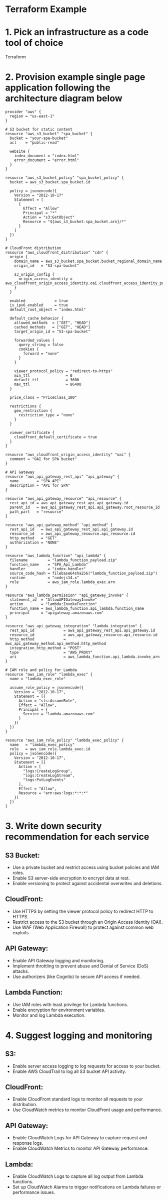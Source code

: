 # Terraform Example

# 1. Pick an infrastructure as a code tool of choice
Terraform

# 2. Provision example single page application following the architecture diagram below
```
provider "aws" {
  region = "us-east-1"
}

# S3 bucket for static content
resource "aws_s3_bucket" "spa_bucket" {
  bucket = "your-spa-bucket"
  acl    = "public-read"

  website {
    index_document = "index.html"
    error_document = "error.html"
  }
}

resource "aws_s3_bucket_policy" "spa_bucket_policy" {
  bucket = aws_s3_bucket.spa_bucket.id

  policy = jsonencode({
    Version = "2012-10-17"
    Statement = [
      {
        Effect = "Allow"
        Principal = "*"
        Action = "s3:GetObject"
        Resource = "${aws_s3_bucket.spa_bucket.arn}/*"
      }
    ]
  })
}

# CloudFront distribution
resource "aws_cloudfront_distribution" "cdn" {
  origin {
    domain_name = aws_s3_bucket.spa_bucket.bucket_regional_domain_name
    origin_id   = "S3-spa-bucket"

    s3_origin_config {
      origin_access_identity = aws_cloudfront_origin_access_identity.oai.cloudfront_access_identity_path
    }
  }

  enabled             = true
  is_ipv6_enabled     = true
  default_root_object = "index.html"

  default_cache_behavior {
    allowed_methods  = ["GET", "HEAD"]
    cached_methods   = ["GET", "HEAD"]
    target_origin_id = "S3-spa-bucket"

    forwarded_values {
      query_string = false
      cookies {
        forward = "none"
      }
    }

    viewer_protocol_policy = "redirect-to-https"
    min_ttl                = 0
    default_ttl            = 3600
    max_ttl                = 86400
  }

  price_class = "PriceClass_100"

  restrictions {
    geo_restriction {
      restriction_type = "none"
    }
  }

  viewer_certificate {
    cloudfront_default_certificate = true
  }
}

resource "aws_cloudfront_origin_access_identity" "oai" {
  comment = "OAI for SPA bucket"
}

# API Gateway
resource "aws_api_gateway_rest_api" "api_gateway" {
  name        = "SPA_API"
  description = "API for SPA"
}

resource "aws_api_gateway_resource" "api_resource" {
  rest_api_id = aws_api_gateway_rest_api.api_gateway.id
  parent_id   = aws_api_gateway_rest_api.api_gateway.root_resource_id
  path_part   = "resource"
}

resource "aws_api_gateway_method" "api_method" {
  rest_api_id   = aws_api_gateway_rest_api.api_gateway.id
  resource_id   = aws_api_gateway_resource.api_resource.id
  http_method   = "GET"
  authorization = "NONE"
}

resource "aws_lambda_function" "api_lambda" {
  filename         = "lambda_function_payload.zip"
  function_name    = "SPA_Api_Lambda"
  handler          = "index.handler"
  source_code_hash = filebase64sha256("lambda_function_payload.zip")
  runtime          = "nodejs14.x"
  role             = aws_iam_role.lambda_exec.arn
}

resource "aws_lambda_permission" "api_gateway_invoke" {
  statement_id  = "AllowAPIGatewayInvoke"
  action        = "lambda:InvokeFunction"
  function_name = aws_lambda_function.api_lambda.function_name
  principal     = "apigateway.amazonaws.com"
}

resource "aws_api_gateway_integration" "lambda_integration" {
  rest_api_id             = aws_api_gateway_rest_api.api_gateway.id
  resource_id             = aws_api_gateway_resource.api_resource.id
  http_method             = aws_api_gateway_method.api_method.http_method
  integration_http_method = "POST"
  type                    = "AWS_PROXY"
  uri                     = aws_lambda_function.api_lambda.invoke_arn
}

# IAM role and policy for Lambda
resource "aws_iam_role" "lambda_exec" {
  name = "lambda_exec_role"

  assume_role_policy = jsonencode({
    Version = "2012-10-17",
    Statement = [{
      Action = "sts:AssumeRole",
      Effect = "Allow",
      Principal = {
        Service = "lambda.amazonaws.com"
      }
    }]
  })
}

resource "aws_iam_role_policy" "lambda_exec_policy" {
  name   = "lambda_exec_policy"
  role   = aws_iam_role.lambda_exec.id
  policy = jsonencode({
    Version = "2012-10-17",
    Statement = [{
      Action = [
        "logs:CreateLogGroup",
        "logs:CreateLogStream",
        "logs:PutLogEvents"
      ],
      Effect = "Allow",
      Resource = "arn:aws:logs:*:*:*"
    }]
  })
}
```

# 3. Write down security recommendation for each service
## S3 Bucket:

- Use a private bucket and restrict access using bucket policies and IAM roles.
- Enable S3 server-side encryption to encrypt data at rest.
- Enable versioning to protect against accidental overwrites and deletions.

## CloudFront:

- Use HTTPS by setting the viewer protocol policy to redirect HTTP to HTTPS.
- Restrict access to the S3 bucket through an Origin Access Identity (OAI).
- Use WAF (Web Application Firewall) to protect against common web exploits.

## API Gateway:

- Enable API Gateway logging and monitoring.
- Implement throttling to prevent abuse and Denial of Service (DoS) attacks.
- Use authorizers (like Cognito) to secure API access if needed.

## Lambda Function:

- Use IAM roles with least privilege for Lambda functions.
- Enable encryption for environment variables.
- Monitor and log Lambda execution.

# 4. Suggest logging and monitoring
## S3:

- Enable server access logging to log requests for access to your bucket.
- Enable AWS CloudTrail to log all S3 bucket API activity.

## CloudFront:

- Enable CloudFront standard logs to monitor all requests to your distribution.
- Use CloudWatch metrics to monitor CloudFront usage and performance.

## API Gateway:

- Enable CloudWatch Logs for API Gateway to capture request and response logs.
- Enable CloudWatch Metrics to monitor API Gateway performance.

## Lambda:

- Enable CloudWatch Logs to capture all log output from Lambda functions.
- Set up CloudWatch Alarms to trigger notifications on Lambda failures or performance issues.
